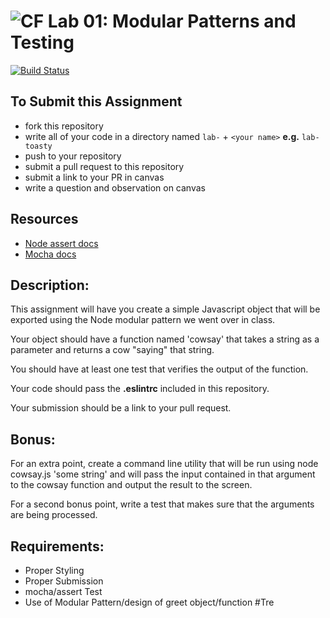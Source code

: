 # ![CF](assets/shield-32x32.png) Lab 01: Modular Patterns and Testing

[![Build Status](https://travis-ci.org/codefellows-sea-js-401d8-assignments/lab-01-modular-patterns-and-testing.svg?branch=master)](https://travis-ci.org/codefellows-sea-js-401d8-assignments/lab-01-modular-patterns-and-testing)

## To Submit this Assignment
  * fork this repository
  * write all of your code in a directory named `lab-` + `<your name>` **e.g.** `lab-toasty`
  * push to your repository
  * submit a pull request to this repository
  * submit a link to your PR in canvas
  * write a question and observation on canvas

## Resources
* [Node assert docs](https://nodejs.org/dist/latest-v4.x/docs/api/assert.html)
* [Mocha docs](http://mochajs.org/#getting-started)

## Description:
This assignment will have you create a simple Javascript object that will be exported using the Node modular pattern we went over in class.  

Your object should have a function named 'cowsay' that takes a string as a parameter and returns a cow "saying" that string.

You should have at least one test that verifies the output of the function.  

Your code should pass the **.eslintrc** included in this repository.  

Your submission should be a link to your pull request.  

## Bonus:
For an extra point, create a command line utility that will be run using node cowsay.js 'some string' and will pass the input contained in that argument to the cowsay function and output the result to the screen.

For a second bonus point, write a test that makes sure that the arguments are being processed.

## Requirements:
  * Proper Styling
  * Proper Submission
  * mocha/assert Test
  * Use of Modular Pattern/design of greet object/function
#Tre
